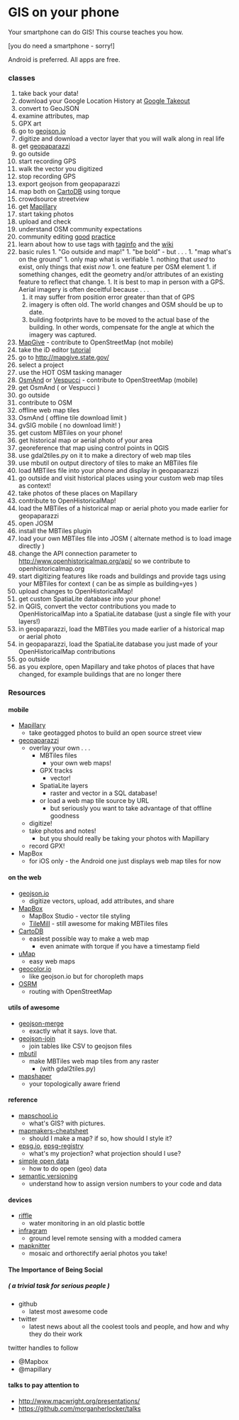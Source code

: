 # GIS on your phone

Your smartphone can do GIS!
This course teaches you how.

[you do need a smartphone - sorry!]

Android is preferred.
All apps are free.


### classes

1. take back your data!
  1. download your Google Location History at [Google Takeout](https://www.google.com/settings/takeout)
  1. convert to GeoJSON
  1. examine attributes, map 
1. GPX art
  1. go to [geojson.io](http://geojson.io/)
  1. digitize and download a vector layer that you will walk along in real life
  1. get [geopaparazzi](https://geopaparazzi.github.io/geopaparazzi/)
  1. go outside
  1. start recording GPS
  1. walk the vector you digitized
  1. stop recording GPS
  1. export geojson from geopaparazzi
  1. map both on [CartoDB](https://cartodb.com/) using torque
1. crowdsource streetview
  1. get [Mapillary](http://mapillary.com/)
  1. start taking photos
  1. upload and check
1. understand OSM community expectations
  1. community editing [good](http://wiki.openstreetmap.org/wiki/Good_practice) [practice](http://wiki.openstreetmap.org/wiki/Editing_Standards_and_Conventions)
  1. learn about how to use tags with [taginfo](http://taginfo.openstreetmap.org/) and the [wiki](http://wiki.openstreetmap.org/wiki/Highway_tagging_samples)
  1. basic rules
    1. "Go outside and map!"
    1. "be bold" - but . . . 
    1. "map what's on the ground"
    1. only map what is verifiable
    1. nothing that *used* to exist, only things that exist *now*
    1. one feature per OSM element
    1. if something changes, edit the geometry and/or attributes of an existing feature to reflect that change.
    1. It is best to map in person with a GPS. Aerial imagery is often deceitful because . . .
      1. it may suffer from position error greater than that of GPS
      1. imagery is often old.  The world changes and OSM should be up to date.
      1. building footprints have to be moved to the actual base of the building.  In other words, compensate for the angle at which the imagery was captured.
1. [MapGive](http://mapgive.state.gov/) - contribute to OpenStreetMap (not mobile)
  1. take the iD editor [tutorial](http://ideditor.com/)
  1. go to http://mapgive.state.gov/
  1. select a project
  1. use the HOT OSM tasking manager
1. [OsmAnd](http://osmand.net/) or [Vespucci](http://wiki.openstreetmap.org/wiki/Vespucci) - contribute to OpenStreetMap (mobile)
  1. get OsmAnd ( or Vespucci )
  1. go outside
  1. contribute to OSM
1. offline web map tiles
  1. OsmAnd ( offline tile download limit )
  1. gvSIG mobile ( no download limit! )
1. get custom MBTiles on your phone!
  1. get historical map or aerial photo of your area
  1. georeference that map using control points in QGIS
  1. use gdal2tiles.py on it to make a directory of web map tiles
  1. use mbutil on output directory of tiles to make an MBTiles file
  1. load MBTiles file into your phone and display in geopaparazzi
  1. go outside and visit historical places using your custom web map tiles as context!
  1. take photos of these places on Mapillary
1. contribute to OpenHistoricalMap!
  1. load the MBTiles of a historical map or aerial photo you made earlier for geopaparazzi
  1. open JOSM
  1. install the MBTiles plugin
  1. load your own MBTiles file into JOSM ( alternate method is to load image directly )
  1. change the API connection parameter to http://www.openhistoricalmap.org/api/ so we contribute to openhistoricalmap.org
  1. start digitizing features like roads and buildings and provide tags using your MBTiles for context ( can be as simple as building=yes )
  1. upload changes to OpenHistoricalMap!
1. get custom SpatiaLite database into your phone!
  1. in QGIS, convert the vector contributions you made to OpenHistoricalMap into a SpatiaLite database (just a single file with your layers!)
  1. in geopaparazzi, load the MBTiles you made earlier of a historical map or aerial photo
  1. in geopaparazzi, load the SpatiaLite database you just made of your OpenHistoricalMap contributions
  1. go outside
  1. as you explore, open Mapillary and take photos of places that have changed, for example buildings that are no longer there


### Resources


#### mobile

* [Mapillary](http://mapillary.com/)
  * take geotagged photos to build an open source street view
* [geopaparazzi](https://geopaparazzi.github.io/geopaparazzi/)
  * overlay your own . . .
    * MBTiles files
      * your own web maps!
    * GPX tracks
      * vector!
    * SpatiaLite layers
      * raster and vector in a SQL database!
    * or load a web map tile source by URL
      * but seriously you want to take advantage of that offline goodness
  * digitize!
  * take photos and notes!
    * but you should really be taking your photos with Mapillary
  * record GPX!
* MapBox
  * for iOS only - the Android one just displays web map tiles for now


#### on the web

* [geojson.io](http://geojson.io/)
  * digitize vectors, upload, add attributes, and share
* [MapBox](https://www.mapbox.com/)
  * MapBox Studio - vector tile styling
  * [TileMill](https://www.mapbox.com/tilemill/) - still awesome for making MBTiles files
* [CartoDB](https://cartodb.com/)
  * easiest possible way to make a web map
    * even animate with torque if you have a timestamp field
* [uMap](http://umap.openstreetmap.co/en/)
  * easy web maps
* [geocolor.io](http://geocolor.io/)
  * like geojson.io but for choropleth maps
* [OSRM](http://project-osrm.org/)
  * routing with OpenStreetMap


#### utils of awesome

  * [geojson-merge](https://github.com/mapbox/geojson-merge)
    * exactly what it says.  love that.
  * [geojson-join](https://github.com/tmcw/geojson-join)
    * join tables like CSV to geojson files
  * [mbutil](https://github.com/mapbox/mbutil)
    * make MBTiles web map tiles from any raster
      * (with gdal2tiles.py)
  * [mapshaper](https://github.com/mbloch/mapshaper) 
    * your topologically aware friend


#### reference

* [mapschool.io](mapschool.io)
  * what's GIS? with pictures.
* [mapmakers-cheatsheet](https://github.com/tmcw/mapmakers-cheatsheet)
  * should I make a map?  if so, how should I style it?
* [epsg.io](epsg.io), [epsg-registry](http://www.epsg-registry.org/)
  * what's my projection?  what projection should I use?
* [simple open data](http://simpleopendata.com/)
  * how to do open (geo) data
* [semantic versioning](http://semver.org/)
  * understand how to assign version numbers to your code and data


#### devices

* [riffle](http://openwaterproject.io/)
  * water monitoring in an old plastic bottle
* [infragram](http://openwaterproject.io/)
  * ground level remote sensing with a modded camera
* [mapknitter](http://mapknitter.org/)
  * mosaic and orthorectify aerial photos you take!


#### The Importance of Being Social
##### ( a trivial task for serious people )

* github
  * latest most awesome code
* twitter
  * latest news about all the coolest tools and people, and how and why they do their work

twitter handles to follow
* @Mapbox
* @mapillary


#### talks to pay attention to

* http://www.macwright.org/presentations/
* https://github.com/morganherlocker/talks
